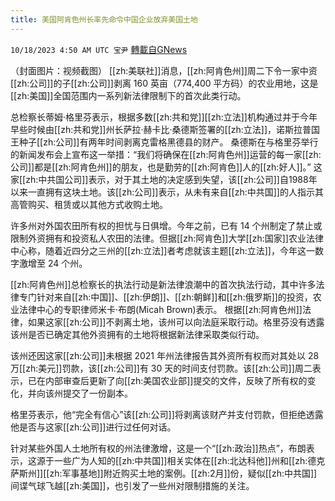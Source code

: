 ```yaml
---
title: 美国阿肯色州长率先命令中国企业放弃美国土地
---
```

`10/18/2023 4:50 AM UTC 宝尹` [轉載自GNews](https://gnews.org/articles/1848077)

（封面图片：视频截图）
[[zh:美联社]]消息，[[zh:阿肯色州]]周二下令一家中资[[zh:公司]]的子[[zh:公司]]剥离 160 英亩（774,400 平方码）的农业用地，这是[[zh:美国]]全国范围内一系列新法律限制下的首次此类行动。

总检察长蒂姆·格里芬表示，根据多数[[zh:共和党]][[zh:立法]]机构通过并于今年早些时候由[[zh:共和党]]州长萨拉·赫卡比·桑德斯签署的[[zh:立法]]，诺斯拉普国王种子[[zh:公司]]有两年时间剥离克雷格黑德县的财产。
桑德斯在与格里芬举行的新闻发布会上宣布这一举措：“我们将确保在[[zh:阿肯色州]]运营的每一家[[zh:公司]]都是[[zh:阿肯色州]]的朋友，也是勤劳的[[zh:阿肯色]]人的[[zh:好人]]。”
这家[[zh:中共国公司]]表示，对于其土地的决定感到失望，该[[zh:公司]]自1988年以来一直拥有这块土地。该[[zh:公司]]表示，从未有来自[[zh:中共国]]的人指示其高管购买、租赁或以其他方式收购土地。

许多州对外国农田所有权的担忧与日俱增。今年之前，已有 14 个州制定了禁止或限制外资拥有和投资私人农田的法律。但据[[zh:阿肯色]]大学[[zh:国家]]农业法律中心称，随着近四分之三州的[[zh:立法]]者考虑就该主题[[zh:立法]]，今年这一数字激增至 24 个州。

[[zh:阿肯色州]]总检察长的执法行动是新法律浪潮中的首次执法行动，其中许多法律专门针对来自[[zh:中国]]、[[zh:伊朗]]、[[zh:朝鲜]]和[[zh:俄罗斯]]的投资，农业法律中心的专职律师米卡·布朗(Micah Brown)表示。
根据[[zh:阿肯色州]]法律，如果这家[[zh:公司]]不剥离土地，该州可以向法庭采取行动。格里芬没有透露该州是否已确定其他外资拥有的土地将根据新法律采取类似行动。

该州还因这家[[zh:公司]]未根据 2021 年州法律报告其外资所有权而对其处以 28 万[[zh:美元]]罚款，该[[zh:公司]]有 30 天的时间支付罚款。该[[zh:公司]]周二表示，已在内部审查后更新了向[[zh:美国农业部]]提交的文件，反映了所有权的变化，并向该州提交了一份副本。

格里芬表示，他“完全有信心”该[[zh:公司]]将剥离该财产并支付罚款，但拒绝透露他是否与这家[[zh:公司]]进行过任何对话。

针对某些外国人土地所有权的州法律激增，这是一个“[[zh:政治]]热点”，布朗表示，这源于一些广为人知的[[zh:中共国]]相关实体在[[zh:北达科他]]州和[[zh:德克萨斯州]][[zh:军事基地]]附近购买土地的案例。[[zh:2月]]份，疑似[[zh:中共国]]间谍气球飞越[[zh:美国]]，也引发了一些州对限制措施的关注。
